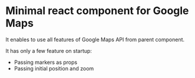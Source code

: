 # Minimal react component for Google Maps

It enables to use all features of Google Maps API from parent component.

It has only a few feature on startup:
* Passing markers as props
* Passing initial position and zoom
